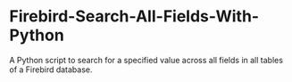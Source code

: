 # Firebird-Search-All-Fields-With-Python
A Python script to search for a specified value across all fields in all tables of a Firebird database.
